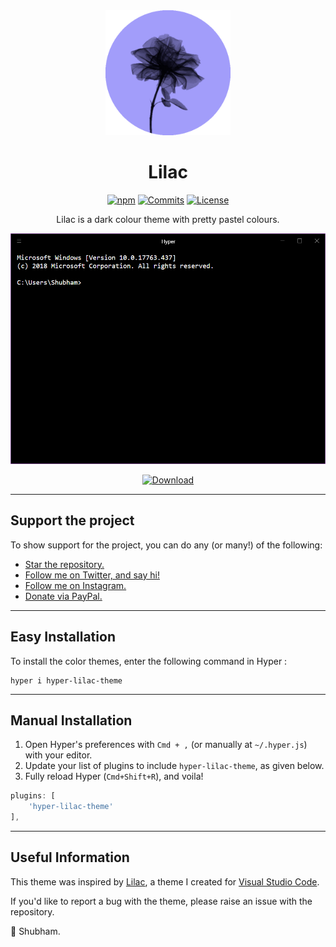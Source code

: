 <div align = "center">
<img alt="Lilac" src="https://raw.githubusercontent.com/shubham-saudolla/media/master/lilac-theme/lilacIconFull.png" width = "200"/>

# Lilac

[![npm](https://img.shields.io/npm/v/hyper-lilac-theme.svg?style=for-the-badge&labelColor=000000&color=a29dfa)](https://www.npmjs.com/package/hyper-lilac-theme)
[![Commits](https://img.shields.io/npm/dt/hyper-lilac-theme.svg?style=for-the-badge&labelColor=000000&color=a29dfa)](https://www.npmjs.com/package/hyper-lilac-theme)
[![License](https://img.shields.io/npm/l/hyper-lilac-theme.svg?style=for-the-badge&labelColor=000000&color=a29dfa)](https://www.npmjs.com/package/hyper-lilac-theme)

Lilac is a dark colour theme with pretty pastel colours.

<a href="https://raw.githubusercontent.com/shubham-saudolla/media/master/hyper-lilac-theme/hyperLilacScreenshot.png" target="_blank"><img src="https://raw.githubusercontent.com/shubham-saudolla/media/master/hyper-lilac-theme/hyperLilacScreenshot.png" width='769'/></a>

[![Download](https://img.shields.io/static/v1.svg?label=Download&message=Hyper&style=for-the-badge&labelColor=000000&color=a29dfa)](https://hyper.is/)
</div>

---

## Support the project

To show support for the project, you can do any (or many!) of the following:

- [Star the repository.](https://github.com/shubham-saudolla/hyper-lilac-theme)
- [Follow me on Twitter, and say hi!](https://twitter.com/joyDivided13)
- [Follow me on Instagram.](https://www.instagram.com/s.phoenix99/)
- [Donate via PayPal.](https://paypal.me/shubhamsaudolla)

---

## Easy Installation

To install the color themes, enter the following command in Hyper :

```console
hyper i hyper-lilac-theme
```

---

## Manual Installation

1. Open Hyper's preferences with `Cmd + ,` (or manually at `~/.hyper.js`) with your editor.
2. Update your list of plugins to include `hyper-lilac-theme`, as given below.
3. Fully reload Hyper (`Cmd+Shift+R`), and voila!

```js
plugins: [
    'hyper-lilac-theme'
],
```

---

## Useful Information

This theme was inspired by [Lilac](https://github.com/shubham-saudolla/Lilac-Theme), a theme I created for [Visual Studio Code](https://code.visualstudio.com/).

If you'd like to report a bug with the theme, please raise an issue with the repository.

👾 Shubham.